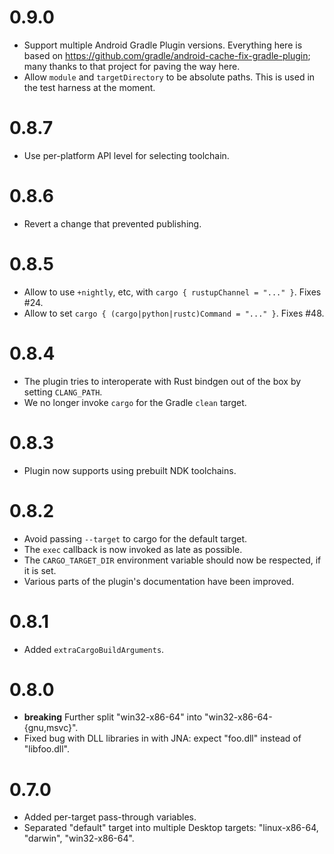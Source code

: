 # 0.9.0

- Support multiple Android Gradle Plugin versions.  Everything here is based on https://github.com/gradle/android-cache-fix-gradle-plugin; many thanks to that project for paving the way here.
- Allow `module` and `targetDirectory` to be absolute paths.  This is used in the test harness at the moment.

# 0.8.7

- Use per-platform API level for selecting toolchain.

# 0.8.6

- Revert a change that prevented publishing.

# 0.8.5

- Allow to use `+nightly`, etc, with `cargo { rustupChannel = "..." }`. Fixes #24.
- Allow to set `cargo { (cargo|python|rustc)Command = "..." }`. Fixes #48.

# 0.8.4

- The plugin tries to interoperate with Rust bindgen out of the box by setting `CLANG_PATH`.
- We no longer invoke `cargo` for the Gradle `clean` target.

# 0.8.3

- Plugin now supports using prebuilt NDK toolchains.

# 0.8.2

- Avoid passing `--target` to cargo for the default target.
- The `exec` callback is now invoked as late as possible.
- The `CARGO_TARGET_DIR` environment variable should now be respected, if it is set.
- Various parts of the plugin's documentation have been improved.

# 0.8.1

- Added `extraCargoBuildArguments`.

# 0.8.0

- **breaking** Further split "win32-x86-64" into "win32-x86-64-{gnu,msvc}".
- Fixed bug with DLL libraries in with JNA: expect "foo.dll" instead
  of "libfoo.dll".

# 0.7.0

- Added per-target pass-through variables.
- Separated "default" target into multiple Desktop targets:
  "linux-x86-64, "darwin", "win32-x86-64".
